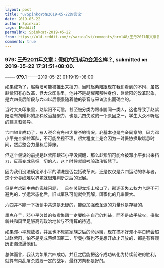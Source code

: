```yaml
---
layout: post
title: "u/Spinkcat在2019-05-22的言论"
date: 2019-05-22
author: Spinkcat
tags: [Reddit]
permalink: Spinkcat-2019-05-22
from: https://old.reddit.com/r/saraba1st/comments/brml48/王丹2011年文章假如六四成功会怎么样/
comments: true
---
```


### 979: [王丹2011年文章：假如六四成功会怎么样？](https://old.reddit.com/r/saraba1st/comments/brml48/王丹2011年文章假如六四成功会怎么样/), submitted on 2019-05-22 17:31:51+08:00.

----- __979.1__ -----2019-05-23 01:19:19+08:00:

如果成功了，赵紫阳可能被推出来挡刀，当时赵紫阳跟现在我们看到的不同，虽然赵紫阳有心改革，但大众印象里，他并不是胡耀邦那种身份，赵紫阳的改革形象，是六四最后阶段与六四以后慢慢随着他的录音与采访流出而确立的。

当时大众印象里，赵紫阳不可信，甚至被分类为跟李鹏同一类人，这也导致了赵紫阳没有胡耀邦的那种政治凝聚力，也是六四失败的一个原因之一，学生大众不听赵的建言和领导。

六四如果成功了，有人说会有光州大屠杀的情况，我基本也是完全同意的，因为邓小平完全掌控军队，不可能坐视不理，很大程度上是会因为一时妥协换取喘息时间，然后整合力量秋后算账。

但这个假设的前提是赵紫阳跟邓小平没闹翻，那么赵紫阳可能会被邓小平推出来挡刀，反而变成承担一切的人，这个时候就很考验政治智慧了。

因为我们没法确定邓小平的清洗是否包括改革派，还是仅仅是六四运动的参与者，这个分界线难以界定就很难判断之后的发展。

但是考虑到中共的官腔问题，一旦在关键立场上松口了，那逐渐失去权力也是不可避免的，学运常态化后，旧式军队可能就会瓦解，国家化的几率很大。

六四并不能一下扳倒中共这是无疑的，能否加强改革派的力量也是存疑的。

重点在于，邓小平为首的权贵集团一定要维护自己的利益，而不是放手放权，换取新共和国里足够高的政治地位与不清算的待遇。

如果邓小平想放权，并且也不想拿家族之后的命运赌，现在搞不好邓小平口碑会超过赵紫阳，怕不是变成蒋经国第二，毕竟小蒋也不是想开放才开放的，都是有客观历史潮流逼他们。

总体而言，我认为如果六四成功，并且之后能把这个成功转化为持续前进的胜利，就算有内乱屠杀或者一定的战争，最终方向都是好的。

